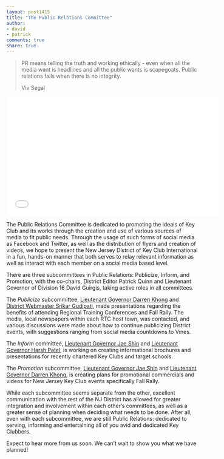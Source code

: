 ```yaml
---
layout: post1415
title: "The Public Relations Committee"
author:
- david
- patrick
comments: true
share: true
---
```


<blockquote>
    <p>PR means telling the truth and working ethically - even when all the media want is headlines and all the public wants is scapegoats. Public relations fails when there is no integrity.</p>
    <span class="author">Viv Segal</span>
</blockquote>

<div class="embed-container">
    <iframe width="560" height="315" src="//www.youtube.com/embed/prY5tTG7Dns" frameborder="0" allowfullscreen></iframe>
</div>

The Public Relations Committee is dedicated to promoting the ideals of Key Club and its works through the creation and use of various sources of media to fit public needs. Through the usage of such forms of social media as Facebook and Twitter, as well as the distribution of flyers and creation of videos, we hope to present the New Jersey District of Key Club International in a fun, hands-on manner that both serves to relay relevant information as well as interact with each member on a social media based level.

There are three subcommittees in Public Relations: Publicize, Inform, and Promotion, with the co-chairs, District Editor Patrick Quinn and Lieutenant Governor of Division 16 David Guirgis, taking active roles in all committees.

The *Publicize* subcommittee, [Lieutenant Governor Darren Khong](/board/darren.html) and [District Webmaster Srikar Gudipati](/board/srikar.html), made presentations regarding the benefits of attending Regional Training Conferences and Fall Rally. The media, local newspapers within each RTC host town, was contacted, and various discussions were made about how to continue publicizing District events, with suggestions ranging from social media countdowns to Vines.

The *Inform* committee, [Lieutenant Governor Jae Shin](/board/jae.html) and [Lieutenant Governor Harsh Patel](/board/harsh.html), is working on creating informational brochures and presentations for recently chartered Key Clubs and target schools.

The *Promotion* subcommittee, [Lieutenant Governor Jae Shin](/board/jae.html) and [Lieutenant Governor Darren Khong](/board/darren.html), is creating plans for promotional commercials and videos for New Jersey Key Club events specifically Fall Rally.

While each subcommittee seems separate from the other, excellent communication with the rest of the NJ District has allowed for greater integration and involvement within each other’s committees, as well as a greater sense of planning when deciding what needs to be done. After all, even with each subcommittee, we are still Public Relations: dedicated to serving, informing and entertaining all of you avid and dedicated Key Clubbers.

Expect to hear more from us soon. We can’t wait to show you what we have planned!
